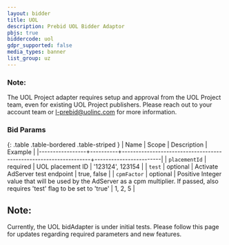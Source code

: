 ```yaml
---
layout: bidder
title: UOL
description: Prebid UOL Bidder Adaptor
pbjs: true
biddercode: uol
gdpr_supported: false
media_types: banner
list_group: uz
---
```



### Note:
The UOL Project adapter requires setup and approval from the UOL Project team, even for existing UOL Project publishers. Please reach out to your account team or l-prebid@uolinc.com for more information.

### Bid Params

{: .table .table-bordered .table-striped }
| Name            | Scope    | Description                                                      | Example                |
|-----------------+----------+------------------------------------------------------------------+------------------------|
| `placementId`   | required | UOL placement ID                                                 | '123124', 123154       |
| `test`          | optional | Activate AdServer test endpoint                                  | true, false            |
| `cpmFactor`     | optional | Positive Integer value that will be used by the AdServer as a cpm multiplier. If passed, also requires 'test' flag to be set to 'true' | 1, 2, 5 |

## Note:
Currently, the UOL bidAdapter is under initial tests. Please follow this page for updates regarding required parameters and new features. 
